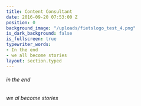 ```yaml
---
title: Content Consultant
date: 2016-09-20 07:53:00 Z
position: 0
background_image: "/uploads/fietslogo_test_4.png"
is_dark_background: false
is_fullscreen: true
typewriter_words:
- In the end
- we all become stories
layout: section.typed
---
```


###### <span id="typed">in the end</span>
###### <span id="typed">we al become stories</span>